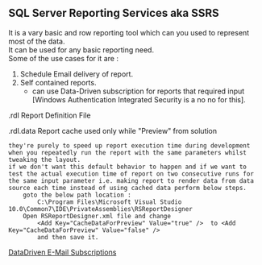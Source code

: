 **SQL Server Reporting Services aka SSRS**
-
It is a vary basic and row reporting tool which can you used to represent most of the data.  
It can be used for any basic reporting need.  
Some of the use cases for it are :  

1. Schedule Email delivery of report.
2. Self contained reports.
	* can use Data-Driven subscription for reports that required input [Windows Authentication Integrated Security is a no no for this].

.rdl Report Definition File
  
.rdl.data Report cache used only while "Preview" from solution
  
	they're purely to speed up report execution time during development when you repeatedly run the report with the same parameters whilst tweaking the layout.
	if we don't want this default behavior to happen and if we want to test the actual execution time of report on two consecutive runs for the same input parameter i.e. making report to render data from data source each time instead of using cached data perform below steps.
		goto the below path location :
			C:\Program Files\Microsoft Visual Studio 10.0\Common7\IDE\PrivateAssemblies\RSReportDesigner
		Open RSReportDesigner.xml file and change
			<Add Key="CacheDataForPreview" Value="true" />  to <Add Key="CacheDataForPreview" Value="false" />
			and then save it.




[DataDriven E-Mail Subscriptions](DataDrivenEmailSubscriptions.md "DataDriven E-Mail Subscriptions")



